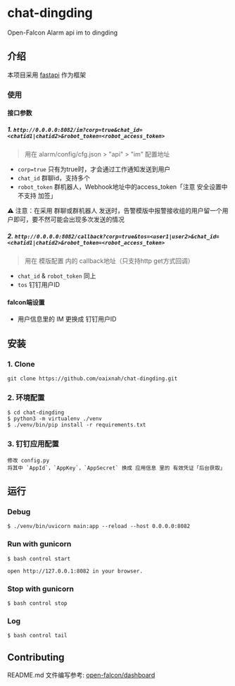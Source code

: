 # chat-dingding

Open-Falcon Alarm api im to dingding

## 介绍

本项目采用 [fastapi](https://fastapi.tiangolo.com/) 作为框架

### 使用

#### 接口参数

##### 1. `http://0.0.0.0:8082/im?corp=true&chat_id=<chatid1|chatid2>&robot_token=<robot_access_token>`

> 用在 alarm/config/cfg.json > "api" > "im" 配置地址

+ `corp=true` 只有为true时，才会通过工作通知发送到用户
+ `chat_id` 群聊id，支持多个
+ `robot_token` 群机器人，Webhook地址中的access_token「注意 安全设置中不支持 加签」

⚠️ 注意：在采用 群聊或群机器人 发送时，告警模版中报警接收组的用户留一个用户即可，要不然可能会出现多次发送的情况

##### 2. `http://0.0.0.0:8082/callback?corp=true&tos=<user1|user2>&chat_id=<chatid1|chatid2>&robot_token=<robot_access_token>`

> 用在 模版配置 内的 callback地址（只支持http get方式回调）

+ `chat_id` & `robot_token` 同上
+ `tos` 钉钉用户ID

#### falcon端设置

+ 用户信息里的 IM 更换成 钉钉用户ID

## 安装

### 1. Clone

```shell
git clone https://github.com/oaixnah/chat-dingding.git
```

### 2. 环境配置

```shell
$ cd chat-dingding
$ python3 -m virtualenv ./venv
$ ./venv/bin/pip install -r requirements.txt
```

### 3. 钉钉应用配置

```text
修改 config.py
将其中 `AppId`，`AppKey`，`AppSecret` 换成 应用信息 里的 有效凭证「后台获取」
```

## 运行

### Debug

```shell
$ ./venv/bin/uvicorn main:app --reload --host 0.0.0.0:8082
```

### Run with gunicorn

```shell
$ bash control start

open http://127.0.0.1:8082 in your browser.
```

### Stop with gunicorn

```shell
$ bash control stop
```

### Log

```shell
$ bash control tail
```

## Contributing

README.md 文件编写参考: [open-falcon/dashboard](https://github.com/open-falcon/dashboard)

